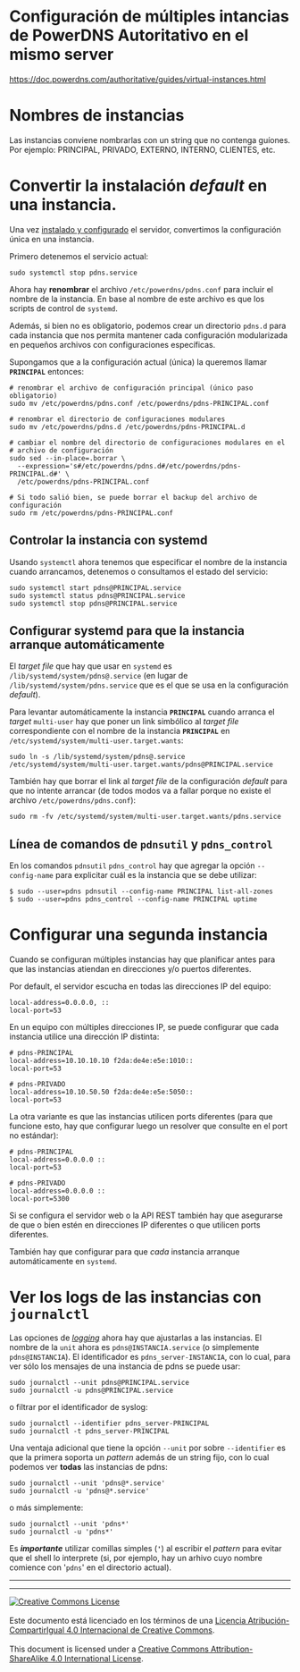 # Configuración de múltiples intancias de PowerDNS Autoritativo en el mismo server

https://doc.powerdns.com/authoritative/guides/virtual-instances.html

# Nombres de instancias
Las instancias conviene nombrarlas con un string que no contenga guíones.
Por ejemplo: PRINCIPAL, PRIVADO, EXTERNO, INTERNO, CLIENTES, etc.

# Convertir la instalación _default_ en una instancia.
Una vez [instalado y configurado](pdns-instalacion.md) el servidor, convertimos
la configuración única en una instancia.

Primero detenemos el servicio actual:
```
sudo systemctl stop pdns.service
```
Ahora hay **renombrar** el archivo `/etc/powerdns/pdns.conf` para incluir el
nombre de la instancia. En base al nombre de este archivo es que los scripts
de control de `systemd`.

Además, si bien no es obligatorio, podemos crear un directorio `pdns.d` para
cada instancia que nos permita mantener cada configuración modularizada en
pequeños archivos con configuraciones específicas.

Supongamos que a la configuración actual (única) la queremos llamar
**`PRINCIPAL`** entonces:

```
# renombrar el archivo de configuración principal (único paso obligatorio)
sudo mv /etc/powerdns/pdns.conf /etc/powerdns/pdns-PRINCIPAL.conf

# renombrar el directorio de configuraciones modulares
sudo mv /etc/powerdns/pdns.d /etc/powerdns/pdns-PRINCIPAL.d

# cambiar el nombre del directorio de configuraciones modulares en el
# archivo de configuración
sudo sed --in-place=.borrar \
  --expression='s#/etc/powerdns/pdns.d#/etc/powerdns/pdns-PRINCIPAL.d#' \
  /etc/powerdns/pdns-PRINCIPAL.conf

# Si todo salió bien, se puede borrar el backup del archivo de configuración
sudo rm /etc/powerdns/pdns-PRINCIPAL.conf
```

## Controlar la instancia con systemd

Usando `systemctl` ahora tenemos que especificar el nombre de la instancia
cuando arrancamos, detenemos o consultamos el estado del servicio:
```
sudo systemctl start pdns@PRINCIPAL.service
sudo systemctl status pdns@PRINCIPAL.service
sudo systemctl stop pdns@PRINCIPAL.service
```

## Configurar systemd para que la instancia arranque automáticamente

El _target file_ que hay que usar en `systemd` es 
`/lib/systemd/system/pdns@.service` (en lugar de 
`/lib/systemd/system/pdns.service` que es el que se usa en la configuración
_default_).

Para levantar automáticamente la instancia **`PRINCIPAL`** cuando arranca
el _target_  `multi-user` hay que poner un link simbólico al _target file_
correspondiente con el nombre de la instancia **`PRINCIPAL`** en
`/etc/systemd/system/multi-user.target.wants`:
```
sudo ln -s /lib/systemd/system/pdns@.service /etc/systemd/system/multi-user.target.wants/pdns@PRINCIPAL.service
```

También hay que borrar el link al _target file_ de la configuración _default_
para que no intente arrancar (de todos modos va a fallar porque no existe el
archivo `/etc/powerdns/pdns.conf`):
```
sudo rm -fv /etc/systemd/system/multi-user.target.wants/pdns.service
```
## Línea de comandos de `pdnsutil` y `pdns_control`

En los comandos `pdnsutil` `pdns_control` hay que agregar la opción 
`--config-name` para explicitar cuál es la instancia que se debe utilizar:
```
$ sudo --user=pdns pdnsutil --config-name PRINCIPAL list-all-zones
$ sudo --user=pdns pdns_control --config-name PRINCIPAL uptime
```

# Configurar una segunda instancia

Cuando se configuran múltiples instancias hay que planificar antes para que
las instancias atiendan en direcciones y/o puertos diferentes.

Por default, el servidor escucha en todas las direcciones IP del equipo:
```
local-address=0.0.0.0, ::
local-port=53
```

En un equipo con múltiples direcciones IP, se puede configurar que cada
instancia utilice una dirección IP distinta:
```
# pdns-PRINCIPAL
local-address=10.10.10.10 f2da:de4e:e5e:1010::
local-port=53
```
```
# pdns-PRIVADO
local-address=10.10.50.50 f2da:de4e:e5e:5050::
local-port=53
```

La otra variante es que las instancias utilicen ports diferentes (para que
funcione esto, hay que configurar luego un resolver que consulte en el port
no estándar):
```
# pdns-PRINCIPAL
local-address=0.0.0.0 ::
local-port=53
```
```
# pdns-PRIVADO
local-address=0.0.0.0 ::
local-port=5300
```

Si se configura el servidor web o la API REST también hay que asegurarse de que
o bien estén en direcciones IP diferentes o que utilicen ports diferentes.

También hay que configurar para que _cada_ instancia arranque automáticamente
en `systemd`.

# Ver los logs de las instancias con `journalctl`
Las opciones de [_logging_](pdns-instalacion.md#logging) ahora hay que
ajustarlas a las instancias. El nombre de la `unit` ahora es 
`pdns@INSTANCIA.service` (o simplemente `pdns@INSTANCIA`).
El identificador es `pdns_server-INSTANCIA`, con lo cual, para ver sólo los
mensajes de una instancia de pdns se puede usar:
```
sudo journalctl --unit pdns@PRINCIPAL.service
sudo journalctl -u pdns@PRINCIPAL.service
```
o filtrar por el identificador de syslog:
```
sudo journalctl --identifier pdns_server-PRINCIPAL
sudo journalctl -t pdns_server-PRINCIPAL
```
Una ventaja adicional que tiene la opción `--unit` por sobre `--identifier` es
que la primera soporta un _pattern_  además de un string fijo, con lo cual
podemos ver **todas** las instancias de pdns:
```
sudo journalctl --unit 'pdns@*.service'
sudo journalctl -u 'pdns@*.service'
```
o más simplemente:
```
sudo journalctl --unit 'pdns*'
sudo journalctl -u 'pdns*'
```
Es **_importante_** utilizar comillas simples (**`'`**) al escribir el 
_pattern_ para evitar que el shell lo interprete (si, por ejemplo, hay un 
arhivo cuyo nombre comience con '`pdns`' en el directorio actual).

___
<!-- LICENSE -->
___
<a rel="licencia" href="http://creativecommons.org/licenses/by-sa/4.0/deed.es">
<img alt="Creative Commons License" style="border-width:0"
src="https://i.creativecommons.org/l/by-sa/4.0/88x31.png" /></a>
<br /><br />
Este documento está licenciado en los términos de una <a rel="licencia"
href="http://creativecommons.org/licenses/by-sa/4.0/deed.es">
Licencia Atribución-CompartirIgual 4.0 Internacional de Creative Commons</a>.
<br /><br />
This document is licensed under a <a rel="license" 
href="http://creativecommons.org/licenses/by-sa/4.0/deed.en">
Creative Commons Attribution-ShareAlike 4.0 International License</a>.
<!-- END --> 
